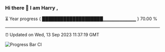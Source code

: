 ### Hi there 👋 I am Harry , 

⏳ Year progress { ████████████████████▁▁▁▁▁▁▁▁▁▁ } 70.00 %

---

⏰ Updated on Wed, 13 Sep 2023 11:37:19 GMT

![Progress Bar CI](https://github.com/duykhang68/duykhang68/workflows/Progress%20Bar%20CI/badge.svg)
